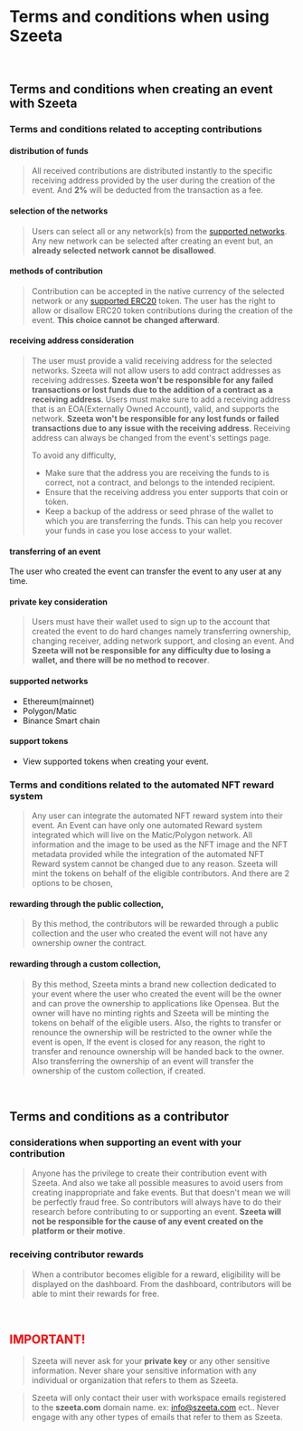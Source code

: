 # Terms and conditions when using Szeeta
<br/>

## Terms and conditions when creating an event with Szeeta

### Terms and conditions related to accepting contributions

#### distribution of funds

> All received contributions are distributed instantly to the specific receiving address provided by the user during the creation of the event. And **2%** will be deducted from the transaction as a fee.

#### selection of the networks

> Users can select all or any network(s) from the [supported networks](https://github.com/szeeta/terms-and-conditions/blob/main/term-of-service.md#supported-networks). Any new network can be selected after creating an event but, an **already selected network cannot be disallowed**.

#### methods of contribution

> Contribution can be accepted in the native currency of the selected network or any [supported ERC20](https://github.com/szeeta/terms-and-conditions/blob/main/term-of-service.md#support-tokens) token. The user has the right to allow or disallow ERC20 token contributions during the creation of the event. **This choice cannot be changed afterward**.

#### receiving address consideration

> The user must provide a valid receiving address for the selected networks. Szeeta will not allow users to add contract addresses as receiving addresses. **Szeeta won't be responsible for any failed transactions or lost funds due to the addition of a contract as a receiving address**. Users must make sure to add a receiving address that is an EOA(Externally Owned Account), valid, and supports the network. **Szeeta won't be responsible for any lost funds or failed transactions due to any issue with the receiving address**. Receiving address can always be changed from the event's settings page.
>
> To avoid any difficulty,
>* Make sure that the address you are receiving the funds to is correct, not a contract, and belongs to the intended recipient.
>* Ensure that the receiving address you enter supports that coin or token.
>* Keep a backup of the address or seed phrase of the wallet to which you are transferring the funds. This can help you recover your funds in case you lose access to your wallet.

#### transferring of an event 

The user who created the event can transfer the event to any user at any time.

#### private key consideration

> Users must have their wallet used to sign up to the account that created the event to do hard changes namely transferring ownership, changing receiver, adding network support, and closing an event. And **Szeeta will not be responsible for any difficulty due to losing a wallet, and there will be no method to recover**.

#### supported networks

* Ethereum(mainnet)
* Polygon/Matic
* Binance Smart chain


#### support tokens

* View supported tokens when creating your event.

### Terms and conditions related to the automated NFT reward system

> Any user can integrate the automated NFT reward system into their event. An Event can have only one automated Reward system integrated which will live on the Matic/Polygon network. All information and the image to be used as the NFT image and the NFT metadata provided while the integration of the automated NFT Reward system cannot be changed due to any reason. Szeeta will mint the tokens on behalf of the eligible contributors. And there are 2 options to be chosen,

#### rewarding through the public collection,

> By this method, the contributors will be rewarded through a public collection and the user who created the event will not have any ownership owner the contract.

#### rewarding through a custom collection,

> By this method, Szeeta mints a brand new collection dedicated to your event where the user who created the event will be the owner and can prove the ownership to applications like Opensea. But the owner will have no minting rights and Szeeta will be minting the tokens on behalf of the eligible users. Also, the rights to transfer or renounce the ownership will be restricted to the owner while the event is open, If the event is closed for any reason, the right to transfer and renounce ownership will be handed back to the owner. Also transferring the ownership of an event will transfer the ownership of the custom collection, if created.

<br/>

## Terms and conditions as a contributor

### considerations when supporting an event with your contribution

> Anyone has the privilege to create their contribution event with Szeeta. And also we take all possible measures to avoid users from creating inappropriate and fake events. But that doesn't mean we will be perfectly fraud free. So contributors will always have to do their research before contributing to or supporting an event. **Szeeta will not be responsible for the cause of any event created on the platform or their motive**. 

### receiving contributor rewards

> When a contributor becomes eligible for a reward, eligibility will be displayed on the dashboard. From the dashboard, contributors will be able to mint their rewards for free.

<br/>

## <span style="color:red">IMPORTANT!</span>

> Szeeta will never ask for your **private key** or any other sensitive information. Never share your sensitive information with any individual or organization that refers to them as Szeeta.

> Szeeta will only contact their user with workspace emails registered to the **szeeta.com** domain name.
ex: info@szeeta.com ect..
>Never engage with any other types of emails that refer to them as Szeeta.

<br/>
<br/>
<br/>
